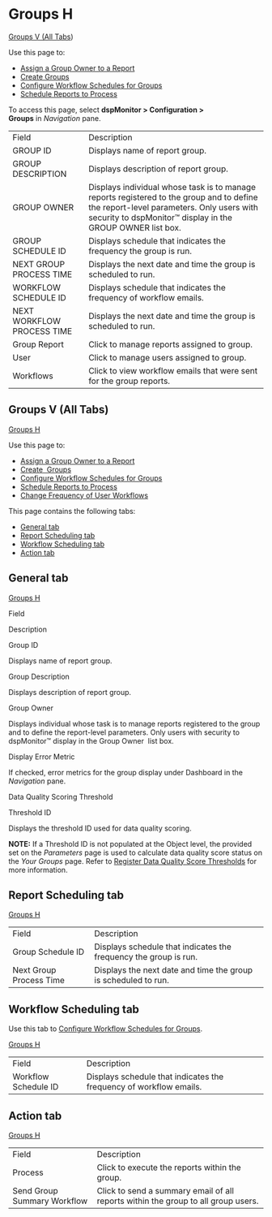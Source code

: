 # Groups H

[Groups V (All Tabs](#Groups_V_All_Tabs))

<div class="use">

Use this page to:

  - [Assign a Group Owner to a
    Report](../Use_Cases/Assign_Group_Owner_to_a_Report.htm)
  - [Create Groups](../Use_Cases/Create_Groups_dspMonitor.htm)
  - [Configure Workflow Schedules for
    Groups](../Use_Cases/Manage_Workflow_Emails.htm#Configure_Workflow_Schedules_for_Groups)
  - [Schedule Reports to
    Process](../Use_Cases/Process_Reports.htm#Schedule_Reports_to_Process)

</div>

To access this page, select **dspMonitor \> Configuration \>
Groups** in *Navigation* pane.

|                            |                                                                                                                                                                                                     |
| -------------------------- | --------------------------------------------------------------------------------------------------------------------------------------------------------------------------------------------------- |
| Field                      | Description                                                                                                                                                                                         |
| GROUP ID                   | Displays name of report group.                                                                                                                                                                      |
| GROUP DESCRIPTION          | Displays description of report group.                                                                                                                                                               |
| GROUP OWNER                | Displays individual whose task is to manage reports registered to the group and to define the report-level parameters. Only users with security to dspMonitor™ display in the GROUP OWNER list box. |
| GROUP SCHEDULE ID          | Displays schedule that indicates the frequency the group is run.                                                                                                                                    |
| NEXT GROUP PROCESS TIME    | Displays the next date and time the group is scheduled to run.                                                                                                                                      |
| WORKFLOW SCHEDULE ID       | Displays schedule that indicates the frequency of workflow emails.                                                                                                                                  |
| NEXT WORKFLOW PROCESS TIME | Displays the next date and time the group is scheduled to run.                                                                                                                                      |
| Group Report               | Click to manage reports assigned to group.                                                                                                                                                          |
| User                       | Click to manage users assigned to group.                                                                                                                                                            |
| Workflows                  | Click to view workflow emails that were sent for the group reports.                                                                                                                                 |

## <span id="Groups_V_All_Tabs"></span>Groups V (All Tabs)

[Groups H](Groups_H.htm)

<div class="use">

Use this page to:

  - [Assign a Group Owner to a
    Report](../Use_Cases/Assign_Group_Owner_to_a_Report.htm)
  - [Create  Groups](../Use_Cases/Create_Reports.htm)
  - [Configure Workflow Schedules for
    Groups](../Use_Cases/Manage_Workflow_Emails.htm#Configure_Workflow_Schedules_for_Groups)
  - [Schedule Reports to
    Process](../Use_Cases/Process_Reports.htm#Schedule_Reports_to_Process)
  - [Change Frequency of User
    Workflows](../Use_Cases/Tips_and_Troubleshooting.htm#Change_Frequency_of_User_Workflows)

</div>

This page contains the following tabs:

  - [General tab](#General_Tab1)
  - [Report Scheduling tab](#Report_Scheduling_Tab)
  - [Workflow Scheduling tab](#Workflow_Scheduling_Tab)
  - [Action tab](#Action_Tab)

## <span id="General_Tab1"></span>General tab

[Groups H](Groups_H.htm)

Field

Description

Group ID

Displays name of report group.

Group Description

Displays description of report group.

Group Owner

Displays individual whose task is to manage reports registered to the
group and to define the report-level parameters. Only users with
security to dspMonitor™ display in the Group Owner  list box.

Display Error Metric

If checked, error metrics for the group display under Dashboard in the
<span style="font-style: italic;">Navigation</span> pane.

Data Quality Scoring Threshold

Threshold ID

Displays the threshold ID used for data quality scoring.

**NOTE:** If a Threshold ID is not populated at the Object level, the
provided set on the *Parameters* page is used to calculate data quality
score status on the *Your Groups* page. Refer to [Register Data Quality
Score
Thresholds](../Use_Cases/Populate_Configuration_Tables.htm#Register_Data_Quality_Score_Thresholds)
for more information.

## <span id="Report_Scheduling_Tab"></span>Report Scheduling tab

[Groups
H](Groups_H.htm)

|                         |                                                                  |
| ----------------------- | ---------------------------------------------------------------- |
| Field                   | Description                                                      |
| Group Schedule ID       | Displays schedule that indicates the frequency the group is run. |
| Next Group Process Time | Displays the next date and time the group is scheduled to run.   |

## <span id="Workflow_Scheduling_Tab"></span>Workflow Scheduling tab

<div class="use">

Use this tab to [Configure Workflow Schedules for
Groups](../Use_Cases/Manage_Workflow_Emails.htm#Configure_Workflow_Schedules_for_Groups).

</div>

[Groups
H](Groups_H.htm)

|                      |                                                                    |
| -------------------- | ------------------------------------------------------------------ |
| Field                | Description                                                        |
| Workflow Schedule ID | Displays schedule that indicates the frequency of workflow emails. |

## <span id="Action_Tab"></span>Action tab

[Groups
H](Groups_H.htm)

|                             |                                                                                   |
| --------------------------- | --------------------------------------------------------------------------------- |
| Field                       | Description                                                                       |
| Process                     | Click to execute the reports within the group.                                    |
| Send Group Summary Workflow | Click to send a summary email of all reports within the group to all group users. |
